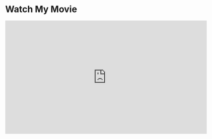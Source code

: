 <!DOCTYPE html>
<html lang="en">
<head>
    <meta charset="UTF-8">
    <meta name="viewport" content="width=device-width, initial-scale=1.0">
    <title>Movie Page</title>
</head>
<body>
    <h1>Watch My Movie</h1>
    <!-- OR Embed a YouTube video -->
    <iframe width="640" height="360" 
        src="https://www.youtube.com/embed/wYRuF5SHH50" 
        frameborder="0" allowfullscreen>
    </iframe>
</body>
</html>
